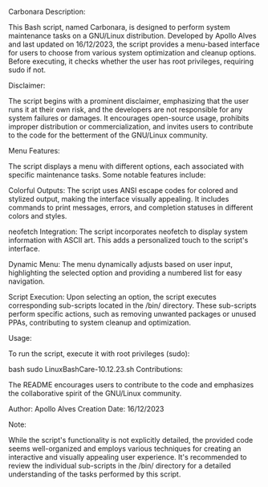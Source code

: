Carbonara
Description:

This Bash script, named Carbonara, is designed to perform system maintenance tasks on a GNU/Linux distribution. Developed by Apollo Alves and last updated on 16/12/2023, the script provides a menu-based interface for users to choose from various system optimization and cleanup options. Before executing, it checks whether the user has root privileges, requiring sudo if not.

Disclaimer:

The script begins with a prominent disclaimer, emphasizing that the user runs it at their own risk, and the developers are not responsible for any system failures or damages. It encourages open-source usage, prohibits improper distribution or commercialization, and invites users to contribute to the code for the betterment of the GNU/Linux community.

Menu Features:

The script displays a menu with different options, each associated with specific maintenance tasks. Some notable features include:

Colorful Outputs:
The script uses ANSI escape codes for colored and stylized output, making the interface visually appealing. It includes commands to print messages, errors, and completion statuses in different colors and styles.

neofetch Integration:
The script incorporates neofetch to display system information with ASCII art. This adds a personalized touch to the script's interface.

Dynamic Menu:
The menu dynamically adjusts based on user input, highlighting the selected option and providing a numbered list for easy navigation.

Script Execution:
Upon selecting an option, the script executes corresponding sub-scripts located in the /bin/ directory. These sub-scripts perform specific actions, such as removing unwanted packages or unused PPAs, contributing to system cleanup and optimization.

Usage:

To run the script, execute it with root privileges (sudo):

bash
sudo LinuxBashCare-10.12.23.sh
Contributions:

The README encourages users to contribute to the code and emphasizes the collaborative spirit of the GNU/Linux community.

Author: Apollo Alves
Creation Date: 16/12/2023

Note:

While the script's functionality is not explicitly detailed, the provided code seems well-organized and employs various techniques for creating an interactive and visually appealing user experience. It's recommended to review the individual sub-scripts in the /bin/ directory for a detailed understanding of the tasks performed by this script.
